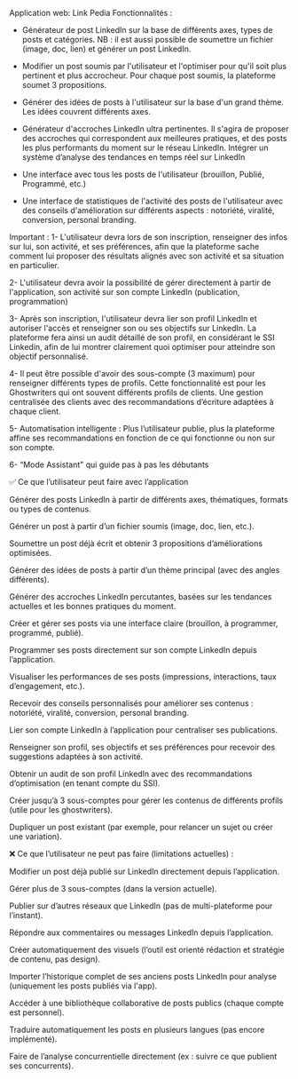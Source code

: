 Application web: Link Pedia
Fonctionnalités : 
- Générateur de post LinkedIn sur la base de différents axes, types de posts et catégories. 
NB : il est aussi possible de soumettre un fichier (image, doc, lien) et générer un post LinkedIn. 

- Modifier un post soumis par l'utilisateur et l'optimiser pour qu'il soit plus pertinent et plus accrocheur. Pour chaque post soumis, la plateforme soumet 3 propositions. 

- Générer des idées de posts à l'utilisateur sur la base d'un grand thème. Les idées couvrent différents axes. 

- Générateur d'accroches LinkedIn ultra pertinentes. Il s'agira de proposer des accroches qui correspondent aux meilleures pratiques, et des posts les plus performants du moment sur le réseau LinkedIn. Intégrer un système d’analyse des tendances en temps réel sur LinkedIn 

- Une interface avec tous les posts de l'utilisateur (brouillon, Publié, Programmé, etc.) 

- Une interface de statistiques de l'activité des posts de l'utilisateur avec des conseils d'amélioration sur différents aspects : notoriété, viralité, conversion, personal branding. 

Important : 
1- L'utilisateur devra lors de son inscription, renseigner des infos sur lui, son activité, et ses préférences, afin que la plateforme sache comment lui proposer des résultats alignés avec son activité et sa situation en particulier. 

2- L'utilisateur devra avoir la possibilité de gérer directement à partir de l'application, son activité sur son compte LinkedIn (publication, programmation) 

3- Après son inscription, l'utilisateur devra lier son profil LinkedIn et autoriser l'accès et renseigner son ou ses objectifs sur LinkedIn. La plateforme fera ainsi un audit détaillé de son profil, en considérant le SSI Linkedin, afin de lui montrer clairement quoi optimiser pour atteindre son objectif personnalisé. 

4- Il peut être possible d'avoir des sous-compte (3 maximum) pour renseigner différents types de profils. Cette fonctionnalité est pour les Ghostwriters qui ont souvent différents profils de clients. Une gestion centralisée des clients avec des recommandations d’écriture adaptées à chaque client. 

5- Automatisation intelligente : Plus l’utilisateur publie, plus la plateforme affine ses recommandations en fonction de ce qui fonctionne ou non sur son compte.

6- “Mode Assistant" qui guide pas à pas les débutants

✅ Ce que l’utilisateur peut faire avec l’application 

Générer des posts LinkedIn à partir de différents axes, thématiques, formats ou types de contenus.

Générer un post à partir d’un fichier soumis (image, doc, lien, etc.).

Soumettre un post déjà écrit et obtenir 3 propositions d’améliorations optimisées.

Générer des idées de posts à partir d’un thème principal (avec des angles différents).

Générer des accroches LinkedIn percutantes, basées sur les tendances actuelles et les bonnes pratiques du moment.

Créer et gérer ses posts via une interface claire (brouillon, à programmer, programmé, publié).

Programmer ses posts directement sur son compte LinkedIn depuis l’application.

Visualiser les performances de ses posts (impressions, interactions, taux d’engagement, etc.).

Recevoir des conseils personnalisés pour améliorer ses contenus : notoriété, viralité, conversion, personal branding.

Lier son compte LinkedIn à l’application pour centraliser ses publications.

Renseigner son profil, ses objectifs et ses préférences pour recevoir des suggestions adaptées à son activité.

Obtenir un audit de son profil LinkedIn avec des recommandations d’optimisation (en tenant compte du SSI).

Créer jusqu’à 3 sous-comptes pour gérer les contenus de différents profils (utile pour les ghostwriters).

Dupliquer un post existant (par exemple, pour relancer un sujet ou créer une variation).



❌ Ce que l’utilisateur ne peut pas faire (limitations actuelles) :

Modifier un post déjà publié sur LinkedIn directement depuis l’application.

Gérer plus de 3 sous-comptes (dans la version actuelle).

Publier sur d’autres réseaux que LinkedIn (pas de multi-plateforme pour l’instant).

Répondre aux commentaires ou messages LinkedIn depuis l’application.

Créer automatiquement des visuels (l’outil est orienté rédaction et stratégie de contenu, pas design).

Importer l’historique complet de ses anciens posts LinkedIn pour analyse (uniquement les posts publiés via l'app).

Accéder à une bibliothèque collaborative de posts publics (chaque compte est personnel).

Traduire automatiquement les posts en plusieurs langues (pas encore implémenté).

Faire de l’analyse concurrentielle directement (ex : suivre ce que publient ses concurrents).
